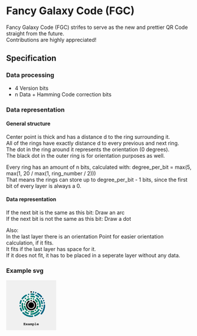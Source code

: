 # Fancy Galaxy Code (FGC)
Fancy Galaxy Code (FGC) strifes to serve as the new and prettier QR Code straight from the future.  
Contributions are highly appreciated!

## Specification

### Data processing
- 4 Version bits
- n Data + Hamming Code correction bits


### Data representation
#### General structure
Center point is thick and has a distance d to the ring surrounding it.  
All of the rings have exactly distance d to every previous and next ring.  
The dot in the ring around it represents the orientation (0 degrees).  
The black dot in the outer ring is for orientation purposes as well. 

Every ring has an amount of n bits, calculated with: degree_per_bit = max(5, max(1, 20 / max(1, ring_number / 2)))  
That means the rings can store up to degree_per_bit - 1 bits, since the first bit of every layer is always a 0.  
  
#### Data representation
If the next bit is the same as this bit: Draw an arc  
If the next bit is not the same as this bit: Draw a dot  
  
Also:  
In the last layer there is an orientation Point for easier orientation calculation, if it fits.  
It fits if the last layer has space for it.  
If it does not fit, it has to be placed in a seperate layer without any data.  
  
### Example svg
![Alt text](./static/example.svg)
